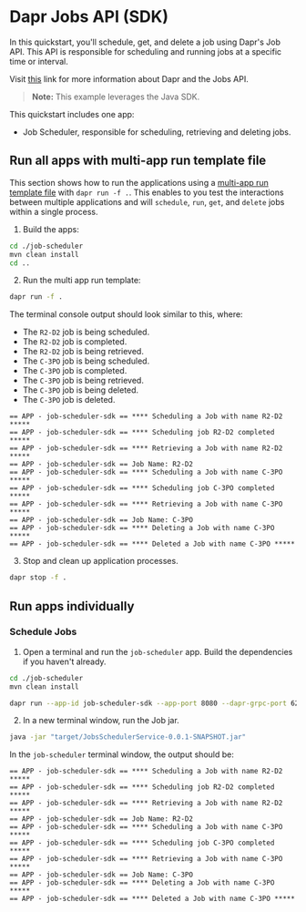 # Dapr Jobs API (SDK)

In this quickstart, you'll schedule, get, and delete a job using Dapr's Job API. This API is responsible for scheduling and running jobs at a specific time or interval.

Visit [this](https://docs.dapr.io/developing-applications/building-blocks/jobs/) link for more information about Dapr and the Jobs API.

> **Note:** This example leverages the Java SDK.

This quickstart includes one app:

- Job Scheduler, responsible for scheduling, retrieving and deleting jobs.

## Run all apps with multi-app run template file

This section shows how to run the applications using a [multi-app run template file](https://docs.dapr.io/developing-applications/local-development/multi-app-dapr-run/multi-app-overview/) with `dapr run -f .`.  This enables to you test the interactions between multiple applications and will `schedule`, `run`, `get`, and `delete` jobs within a single process.

1. Build the apps:

<!-- STEP
name: Build dependencies for job-scheduler
sleep: 1
-->

```bash
cd ./job-scheduler
mvn clean install
cd ..
```

<!-- END_STEP -->

2. Run the multi app run template:

<!-- STEP
name: Run multi app run template
expected_stdout_lines:
  - '== APP - job-scheduler-sdk == **** Scheduling a Job with name R2-D2 *****'
  - '== APP - job-scheduler-sdk == **** Scheduling job R2-D2 completed *****'
  - '== APP - job-scheduler-sdk == **** Retrieving a Job with name R2-D2 *****'
  - '== APP - job-scheduler-sdk == Job Name: R2-D2'
  - '== APP - job-scheduler-sdk == **** Scheduling a Job with name C-3PO *****'
  - '== APP - job-scheduler-sdk == **** Scheduling job C-3PO completed *****'
  - '== APP - job-scheduler-sdk == **** Retrieving a Job with name C-3PO *****'
  - '== APP - job-scheduler-sdk == Job Name: C-3PO'
  - '== APP - job-scheduler-sdk == **** Deleting a Job with name C-3PO *****'
  - '== APP - job-scheduler-sdk == **** Deleted a Job with name C-3PO *****'
expected_stderr_lines:
output_match_mode: substring
match_order: none
background: true
sleep: 60
timeout_seconds: 120
-->

```bash
dapr run -f .
```

The terminal console output should look similar to this, where:

- The `R2-D2` job is being scheduled.
- The `R2-D2` job is completed.
- The `R2-D2` job is being retrieved.
- The `C-3PO` job is being scheduled.
- The `C-3PO` job is completed.
- The `C-3PO` job is being retrieved.
- The `C-3PO` job is being deleted.
- The `C-3PO` job is deleted.

```text
== APP - job-scheduler-sdk == **** Scheduling a Job with name R2-D2 *****
== APP - job-scheduler-sdk == **** Scheduling job R2-D2 completed *****
== APP - job-scheduler-sdk == **** Retrieving a Job with name R2-D2 *****
== APP - job-scheduler-sdk == Job Name: R2-D2
== APP - job-scheduler-sdk == **** Scheduling a Job with name C-3PO *****
== APP - job-scheduler-sdk == **** Scheduling job C-3PO completed *****
== APP - job-scheduler-sdk == **** Retrieving a Job with name C-3PO *****
== APP - job-scheduler-sdk == Job Name: C-3PO
== APP - job-scheduler-sdk == **** Deleting a Job with name C-3PO *****
== APP - job-scheduler-sdk == **** Deleted a Job with name C-3PO *****
```
<!-- END_STEP -->

3. Stop and clean up application processes.

<!-- STEP
name: Stop multi-app run
-->

```bash
dapr stop -f .
```

<!-- END_STEP -->

## Run apps individually

### Schedule Jobs

1. Open a terminal and run the `job-scheduler` app. Build the dependencies if you haven't already.

```bash
cd ./job-scheduler
mvn clean install
```

```bash
dapr run --app-id job-scheduler-sdk --app-port 8080 --dapr-grpc-port 6200 --dapr-http-port 6280
```

2. In a new terminal window, run the Job jar.

```bash
java -jar "target/JobsSchedulerService-0.0.1-SNAPSHOT.jar"
```

In the `job-scheduler` terminal window, the output should be:

```text
== APP - job-scheduler-sdk == **** Scheduling a Job with name R2-D2 *****
== APP - job-scheduler-sdk == **** Scheduling job R2-D2 completed *****
== APP - job-scheduler-sdk == **** Retrieving a Job with name R2-D2 *****
== APP - job-scheduler-sdk == Job Name: R2-D2
== APP - job-scheduler-sdk == **** Scheduling a Job with name C-3PO *****
== APP - job-scheduler-sdk == **** Scheduling job C-3PO completed *****
== APP - job-scheduler-sdk == **** Retrieving a Job with name C-3PO *****
== APP - job-scheduler-sdk == Job Name: C-3PO
== APP - job-scheduler-sdk == **** Deleting a Job with name C-3PO *****
== APP - job-scheduler-sdk == **** Deleted a Job with name C-3PO *****
```
